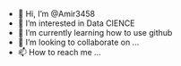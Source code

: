 - 👋 Hi, I’m @Amir3458
- 👀 I’m interested in Data CIENCE 
- 🌱 I’m currently learning how to use github
- 💞️ I’m looking to collaborate on ...
- 📫 How to reach me ...

<!---
Amir3458/Amir3458 is a ✨ special ✨ repository because its `README.md` (this file) appears on your GitHub profile.
You can click the Preview link to take a look at your changes.
--->
